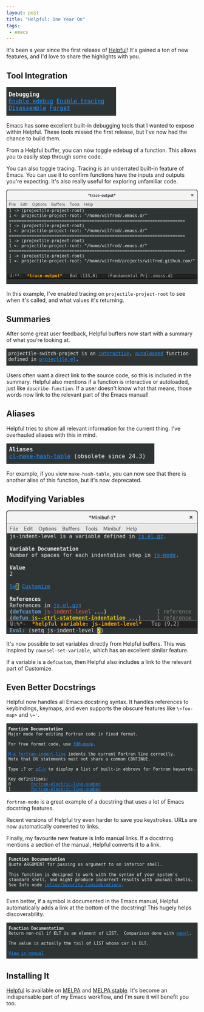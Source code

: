 ```yaml
--- 
layout: post
title: "Helpful: One Year On"
tags:
 - emacs
---
```


It's been a year since the first release of
[Helpful](/blog/2017/08/30/helpful-adding-contextual-help-to-emacs/)!
It's gained a ton of new features, and I'd love to share the
highlights with you.

## Tool Integration

<img src="/assets/helpful_more_debugging.png">

Emacs has some excellent built-in debugging tools that I wanted to
expose within Helpful. These tools missed the first release, but I've now
had the chance to build them.

From a Helpful buffer, you can now toggle edebug of a
function. This allows you to easily step through some code.

You can also toggle tracing. Tracing is an underrated built-in feature
of Emacs. You can use it to confirm functions have the inputs and
outputs you're expecting. It's also really useful for exploring
unfamiliar code.

<img src="/assets/emacs_trace.png">

In this example, I've enabled tracing on `projectile-project-root` to
see when it's called, and what values it's returning.

## Summaries

After some great user feedback, Helpful buffers now start with a
summary of what you're looking at.

<img src="/assets/projectile_intro.png">

Users often want a direct link to the source code, so this is included
in the summary. Helpful also mentions if a function is interactive or
autoloaded, just like `describe-function`. If a user doesn't know what
that means, those words now link to the relevant part of the Emacs
manual!

## Aliases

Helpful tries to show all relevant information for the current
thing. I've overhauled aliases with this in mind.

<img src="/assets/obsolete_alias.png">

For example, if you view `make-hash-table`, you can now see that there
is another alias of this function, but it's now deprecated.

## Modifying Variables

<img src="/assets/helpful_set_variable.png">

It's now possible to set variables directly from Helpful buffers. This
was inspired by `counsel-set-variable`, which has an excellent similar
feature.

If a variable is a `defcustom`, then Helpful also includes a link to
the relevant part of Customize.

## Even Better Docstrings

Helpful now handles all Emacs docstring syntax. It handles references
to keybindings, keymaps, and even supports the obscure features like
`\<foo-map>` and `\='`.

<img src="/assets/fortran_mode.png">

`fortran-mode` is a great example of a docstring that uses a lot of
Emacs docstring features.

Recent versions of Helpful try even harder to save you
keystrokes. URLs are now automatically converted to links.

Finally, my favourite new feature is Info manual links. If a docstring
mentions a section of the manual, Helpful converts it to a link.

<img src="/assets/helpful_info_reference.png">

Even better, if a symbol is documented in the Emacs manual, Helpful
automatically adds a link at the bottom of the docstring! This hugely
helps discoverability.

<img src="/assets/helpful_view_in_manual.png">

## Installing It

[Helpful](https://github.com/Wilfred/helpful) is available on
[MELPA](http://www.melpa.org/#/helpful) and [MELPA
stable](https://stable.melpa.org/#/helpful). It's become an
indispensable part of my Emacs workflow, and I'm sure it will benefit
you too.
